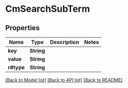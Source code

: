 # CmSearchSubTerm

## Properties

Name | Type | Description | Notes
------------ | ------------- | ------------- | -------------
**key** | **String** |  | 
**value** | **String** |  | 
**r#type** | **String** |  | 

[[Back to Model list]](../README.md#documentation-for-models) [[Back to API list]](../README.md#documentation-for-api-endpoints) [[Back to README]](../README.md)


